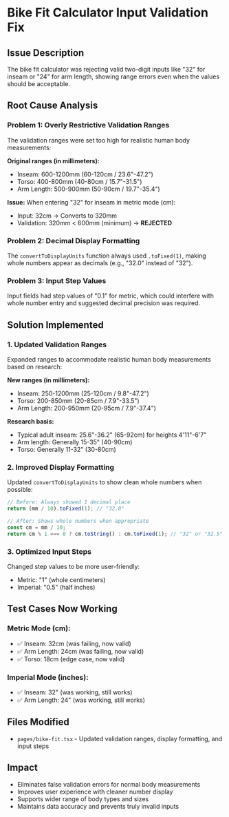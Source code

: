 # Bike Fit Calculator Input Validation Fix

## Issue Description
The bike fit calculator was rejecting valid two-digit inputs like "32" for inseam or "24" for arm length, showing range errors even when the values should be acceptable.

## Root Cause Analysis

### Problem 1: Overly Restrictive Validation Ranges
The validation ranges were set too high for realistic human body measurements:

**Original ranges (in millimeters):**
- Inseam: 600-1200mm (60-120cm / 23.6"-47.2")  
- Torso: 400-800mm (40-80cm / 15.7"-31.5")
- Arm Length: 500-900mm (50-90cm / 19.7"-35.4")

**Issue:** When entering "32" for inseam in metric mode (cm):
- Input: 32cm → Converts to 320mm
- Validation: 320mm < 600mm (minimum) → **REJECTED**

### Problem 2: Decimal Display Formatting
The `convertToDisplayUnits` function always used `.toFixed(1)`, making whole numbers appear as decimals (e.g., "32.0" instead of "32").

### Problem 3: Input Step Values
Input fields had step values of "0.1" for metric, which could interfere with whole number entry and suggested decimal precision was required.

## Solution Implemented

### 1. Updated Validation Ranges
Expanded ranges to accommodate realistic human body measurements based on research:

**New ranges (in millimeters):**
- Inseam: 250-1200mm (25-120cm / 9.8"-47.2")
- Torso: 200-850mm (20-85cm / 7.9"-33.5")  
- Arm Length: 200-950mm (20-95cm / 7.9"-37.4")

**Research basis:**
- Typical adult inseam: 25.6"-36.2" (65-92cm) for heights 4'11"-6'7"
- Arm length: Generally 15-35" (40-90cm)
- Torso: Generally 11-32" (30-80cm)

### 2. Improved Display Formatting
Updated `convertToDisplayUnits` to show clean whole numbers when possible:

```typescript
// Before: Always showed 1 decimal place
return (mm / 10).toFixed(1); // "32.0"

// After: Shows whole numbers when appropriate  
const cm = mm / 10;
return cm % 1 === 0 ? cm.toString() : cm.toFixed(1); // "32" or "32.5"
```

### 3. Optimized Input Steps
Changed step values to be more user-friendly:
- Metric: "1" (whole centimeters)
- Imperial: "0.5" (half inches)

## Test Cases Now Working

### Metric Mode (cm):
- ✅ Inseam: 32cm (was failing, now valid)
- ✅ Arm Length: 24cm (was failing, now valid)  
- ✅ Torso: 18cm (edge case, now valid)

### Imperial Mode (inches):
- ✅ Inseam: 32" (was working, still works)
- ✅ Arm Length: 24" (was working, still works)

## Files Modified
- `pages/bike-fit.tsx` - Updated validation ranges, display formatting, and input steps

## Impact
- Eliminates false validation errors for normal body measurements
- Improves user experience with cleaner number display
- Supports wider range of body types and sizes
- Maintains data accuracy and prevents truly invalid inputs
